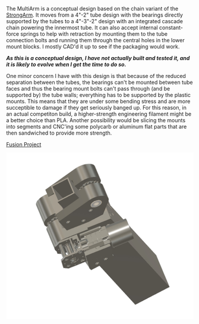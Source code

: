 The MultiArm is a conceptual design based on the chain variant of the [StrongArm](/StrongArm/StrongArm.md). It moves from a 4"-2" tube design with the bearings directly supported by the tubes to a 4"-3"-2" design with an integrated cascade chain powering the innermost tube. It can also accept internal constant-force springs to help with retraction by mounting them to the tube connection bolts and running them through the central holes in the lower mount blocks. I mostly CAD'd it up to see if the packaging would work.

***As this is a conceptual design, I have not actually built and tested it, and it is likely to evolve when I get the time to do so.***

One minor concern I have with this design is that because of the reduced separation between the tubes, the bearings can't be mounted between tube faces and thus the bearing mount bolts can't pass through (and be supported by) the tube walls; everything has to be supported by the plastic mounts. This means that they are under some bending stress and are more succeptible to damage if they get seriously banged up. For this reason, in an actual competiton build, a higher-strength engineering filament might be a better choice than PLA. Another possibility would be slicing the mounts into segments and CNC'ing some polycarb or aluminum flat parts that are then sandwiched to provide more strength.

[Fusion Project](Files/MultiArm-Chain.f3z)

![](Images/MultiArm-Chain.jpg)
